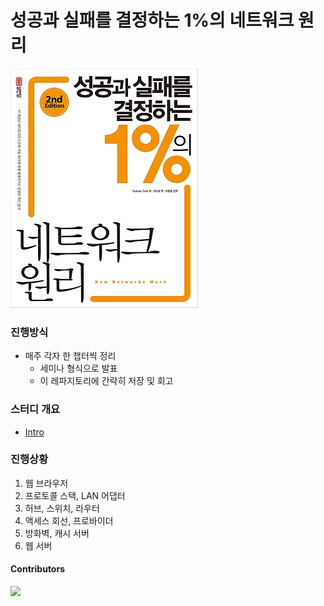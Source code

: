 # 성공과 실패를 결정하는 1%의 네트워크 원리

![book-cover](./assets/book-cover.jpg)


### 진행방식

- 매주 각자 한 챕터씩 정리
  - 세미나 형식으로 발표
  - 이 레파지토리에 간략히 저장 및 회고

### 스터디 개요

- [Intro]()

### 진행상황

1. 웹 브라우저
2. 프로토콜 스택, LAN 어댑터
3. 허브, 스위치, 라우터
4. 액세스 회선, 프로바이더
5. 방화벽, 캐시 서버
6. 웹 서버

#### Contributors

<a href="https://github.com/Road-of-CODEr/one-percent-network/graphs/contributors">
  <img src="https://contributors-img.web.app/image?repo=Road-of-CODEr/one-percent-network" />
</a>
